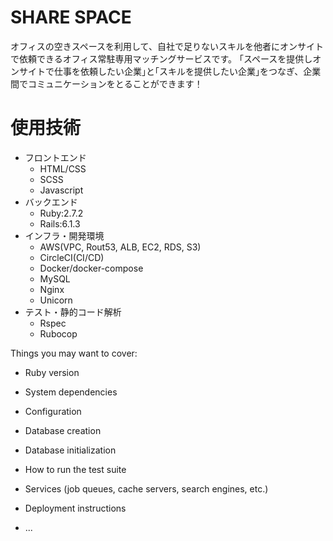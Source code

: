 # SHARE SPACE

オフィスの空きスペースを利用して、自社で足りないスキルを他者にオンサイトで依頼できるオフィス常駐専用マッチングサービスです。
｢スペースを提供しオンサイトで仕事を依頼したい企業｣と｢スキルを提供したい企業｣をつなぎ、企業間でコミュニケーションをとることができます！


# 使用技術
* フロントエンド
  * HTML/CSS
  * SCSS
  * Javascript 
* バックエンド
  * Ruby:2.7.2
  * Rails:6.1.3
* インフラ・開発環境  
  * AWS(VPC, Rout53, ALB, EC2, RDS, S3)
  * CircleCI(CI/CD)
  * Docker/docker-compose
  * MySQL
  * Nginx
  * Unicorn
* テスト・静的コード解析
  * Rspec
  * Rubocop


Things you may want to cover:

* Ruby version

* System dependencies

* Configuration

* Database creation

* Database initialization

* How to run the test suite

* Services (job queues, cache servers, search engines, etc.)

* Deployment instructions

* ...
